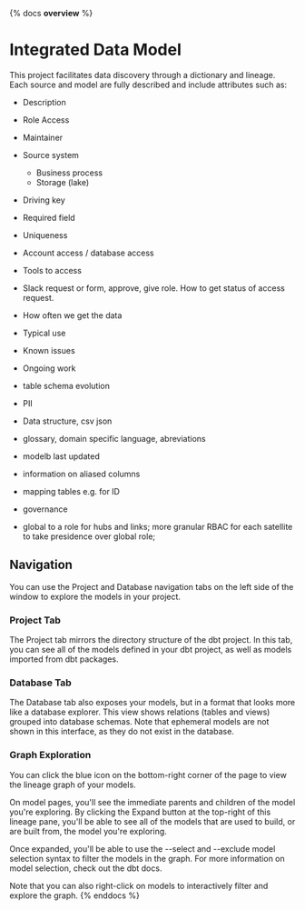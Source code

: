 {% docs __overview__ %}
# Integrated Data Model

This project facilitates data discovery through a dictionary and lineage. Each source and model are fully described and include attributes such as:
- Description
- Role Access
- Maintainer
- Source system
  - Business process
  - Storage (lake)
- Driving key
- Required field
- Uniqueness

- Account access / database access
- Tools to access
- Slack request or form, approve, give role. How to get status of access request.
- How often we get the data
- Typical use
- Known issues
- Ongoing work
- table schema evolution
- PII
- Data structure, csv json
- glossary, domain specific language, abreviations
- modelb last updated
- information on aliased columns
- mapping tables e.g. for ID
- governance
- global to a role for hubs and links; more granular RBAC for each satellite to take presidence over global role;
## Navigation
You can use the Project and Database navigation tabs on the left side of the window to explore the models in your project.

### Project Tab
The Project tab mirrors the directory structure of the dbt project. In this tab, you can see all of the models defined in your dbt project, as well as models imported from dbt packages.

### Database Tab
The Database tab also exposes your models, but in a format that looks more like a database explorer. This view shows relations (tables and views) grouped into database schemas. Note that ephemeral models are not shown in this interface, as they do not exist in the database.

### Graph Exploration
You can click the blue icon on the bottom-right corner of the page to view the lineage graph of your models.

On model pages, you'll see the immediate parents and children of the model you're exploring. By clicking the Expand button at the top-right of this lineage pane, you'll be able to see all of the models that are used to build, or are built from, the model you're exploring.

Once expanded, you'll be able to use the --select and --exclude model selection syntax to filter the models in the graph. For more information on model selection, check out the dbt docs.

Note that you can also right-click on models to interactively filter and explore the graph.
{% enddocs %}
